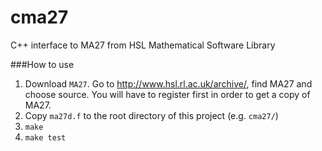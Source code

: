 cma27
=====

C++ interface to MA27 from HSL Mathematical Software Library

###How to use
1. Download ```MA27```. Go to http://www.hsl.rl.ac.uk/archive/, find MA27 and choose source.
You will have to register first in order to get a copy of MA27.
2. Copy ```ma27d.f``` to the root directory of this project (e.g. ```cma27/```)
3. ```make```
4. ```make test```

